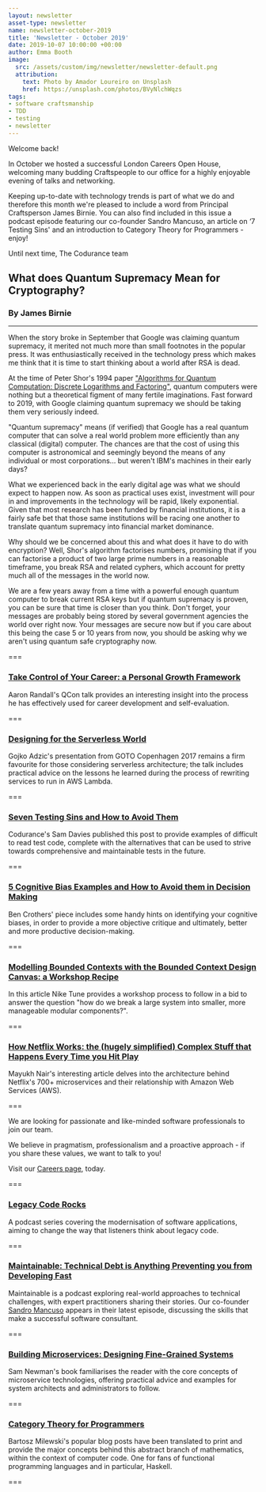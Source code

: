 ```yaml
---
layout: newsletter
asset-type: newsletter
name: newsletter-october-2019
title: 'Newsletter - October 2019'
date: 2019-10-07 10:00:00 +00:00
author: Emma Booth
image:
  src: /assets/custom/img/newsletter/newsletter-default.png
  attribution: 
    text: Photo by Amador Loureiro on Unsplash
    href: https://unsplash.com/photos/BVyNlchWqzs
tags:
- software craftsmanship
- TDD
- testing
- newsletter
---
```


Welcome back!

In October we hosted a successful London Careers Open House, welcoming many budding Craftspeople to our office for a highly enjoyable evening of talks and networking.

Keeping up-to-date with technology trends is part of what we do and therefore this month we're pleased to include a word from Principal Craftsperson James Birnie. You can also find included in this issue a podcast episode featuring our co-founder Sandro Mancuso, an article on ‘7 Testing Sins' and an introduction to Category Theory for Programmers - enjoy!  

Until next time, 
The Codurance team


## What does Quantum Supremacy Mean for Cryptography?
### By James Birnie
------------------------------------------------------------
When the story broke in September that Google was claiming quantum supremacy, it merited not much more than small footnotes in the popular press. It was enthusiastically received in the technology press which makes me think that it is time to start thinking about a world after RSA is dead.

At the time of Peter Shor's 1994 paper ["Algorithms for Quantum Computation: Discrete Logarithms and Factoring"](https://pdfs.semanticscholar.org/6902/cb196ec032852ff31cc178ca822a5f67b2f2.pdf), quantum computers were nothing but a theoretical figment of many fertile imaginations. Fast forward to 2019, with Google claiming quantum supremacy we should be taking them very seriously indeed.

"Quantum supremacy" means (if verified) that Google has a real quantum computer that can solve a real world problem more efficiently than any classical (digital) computer. The chances are that the cost of using this computer is astronomical and seemingly beyond the means of any individual or most corporations... but weren't IBM's machines in their early days?

What we experienced back in the early digital age was what we should expect to happen now. As soon as practical uses exist, investment will pour in and improvements in the technology will be rapid, likely exponential. Given that most research has been funded by financial institutions, it is a fairly safe bet that those same institutions will be racing one another to translate quantum supremacy into financial market dominance.

Why should we be concerned about this and what does it have to do with encryption? Well, Shor's algorithm factorises numbers, promising that if you can factorise a product of two large prime numbers in a reasonable timeframe, you break RSA and related cyphers, which account for pretty much all of the messages in the world now. 

We are a few years away from a time with a powerful enough quantum computer to break current RSA keys but if quantum supremacy is proven, you can be sure that time is closer than you think. Don't forget, your messages are probably being stored by several government agencies the world over right now. Your messages are secure now but if you care about this being the case 5 or 10 years from now, you should be asking why we aren't using quantum safe cryptography now. 

===

### [Take Control of Your Career: a Personal Growth Framework](https://www.infoq.com/presentations/personal-growth-framework/)
Aaron Randall's QCon talk provides an interesting insight into the process he has effectively used for career development and self-evaluation.

===

### [Designing for the Serverless World](https://www.youtube.com/watch?v=w7X4gAQTk2E)
Gojko Adzic's presentation from GOTO Copenhagen 2017 remains a firm favourite for those considering serverless architecture; the talk includes practical advice on the lessons he learned during the process of rewriting services to run in AWS Lambda. 

===

### [Seven Testing Sins and How to Avoid Them](https://codurance.com/2019/08/21/seven-testing-sins/)
Codurance's Sam Davies published this post to provide examples of difficult to read test code, complete with the alternatives that can be used to strive towards comprehensive and maintainable tests in the future. 

===


### [5 Cognitive Bias Examples and How to Avoid them in Decision Making](https://www.atlassian.com/blog/productivity/cognitive-bias-examples)
Ben Crothers' piece includes some handy hints on identifying your cognitive biases, in order to provide a more objective critique and ultimately, better and more productive decision-making. 

===

### [Modelling Bounded Contexts with the Bounded Context Design Canvas: a Workshop Recipe](https://medium.com/nick-tune-tech-strategy-blog/modelling-bounded-contexts-with-the-bounded-context-design-canvas-a-workshop-recipe-1f123e592ab)
In this article Nike Tune provides a workshop process to follow in a bid to answer the question "how do we break a large system into smaller, more manageable modular components?".

===

### [How Netflix Works: the (hugely simplified) Complex Stuff that Happens Every Time you Hit Play](https://medium.com/refraction-tech-everything/how-netflix-works-the-hugely-simplified-complex-stuff-that-happens-every-time-you-hit-play-3a40c9be254b)
Mayukh Nair's interesting article delves into the architecture behind Netflix's 700+ microservices and their relationship with Amazon Web Services (AWS).

===

We are looking for passionate and like-minded software professionals to join our team.

We believe in pragmatism, professionalism and a proactive approach - if you share these values, we want to talk to you!

Visit our [Careers page](https://codurance.com/careers/), today.

===

### [Legacy Code Rocks](https://www.legacycode.rocks/podcast-1)
A podcast series covering the modernisation of software applications, aiming to change the way that listeners think about legacy code.  


===

### [Maintainable: Technical Debt is Anything Preventing you from Developing Fast](https://maintainable.fm/episodes/sandro-mancuso-technical-debt-is-anything-preventing-you-from-developing-fast)
Maintainable is a podcast exploring real-world approaches to technical challenges, with expert practitioners sharing their stories. Our co-founder [Sandro Mancuso](https://codurance.com/publications/author/sandro-mancuso/) appears in their latest episode, discussing the skills that make a successful software consultant.  

===

### [Building Microservices: Designing Fine-Grained Systems](https://www.goodreads.com/book/show/22512931-building-microservices)
Sam Newman's book familiarises the reader with the core concepts of microservice technologies, offering practical advice and examples for system architects and administrators to follow.

===

### [Category Theory for Programmers](https://www.blurb.com/b/9621951-category-theory-for-programmers-new-edition-hardco)
Bartosz Milewski's popular blog posts have been translated to print and provide the major concepts behind this abstract branch of mathematics, within the context of computer code. One for fans of functional programming languages and in particular, Haskell.

===
